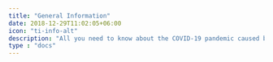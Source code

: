 ```yaml
---
title: "General Information"
date: 2018-12-29T11:02:05+06:00
icon: "ti-info-alt"
description: "All you need to know about the COVID-19 pandemic caused by the virus SARS-CoV-2"
type : "docs"
---
```

